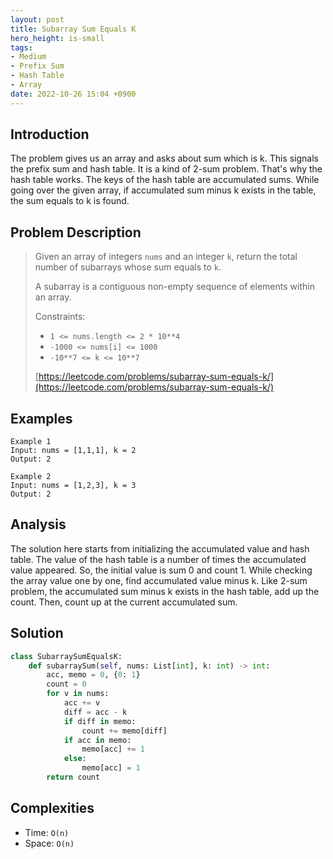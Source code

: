 ```yaml
---
layout: post
title: Subarray Sum Equals K
hero_height: is-small
tags:
- Medium
- Prefix Sum
- Hash Table
- Array
date: 2022-10-26 15:04 +0900
---
```

## Introduction
The problem gives us an array and asks about sum which is k.
This signals the prefix sum and hash table.
It is a kind of 2-sum problem.
That's why the hash table works.
The keys of the hash table are accumulated sums.
While going over the given array, if accumulated sum minus k exists in the table, the sum equals to k is found.

## Problem Description
> Given an array of integers `nums` and an integer `k`, return the total number of subarrays whose sum equals to `k`.
>
> A subarray is a contiguous non-empty sequence of elements within an array.
>
> Constraints:
> - `1 <= nums.length <= 2 * 10**4`
> - `-1000 <= nums[i] <= 1000`
> - `-10**7 <= k <= 10**7`
>
> [https://leetcode.com/problems/subarray-sum-equals-k/](https://leetcode.com/problems/subarray-sum-equals-k/)

## Examples
```
Example 1
Input: nums = [1,1,1], k = 2
Output: 2
```

```
Example 2
Input: nums = [1,2,3], k = 3
Output: 2
```

## Analysis
The solution here starts from initializing the accumulated value and hash table.
The value of the hash table is a number of times the accumulated value appeared.
So, the initial value is sum 0 and count 1.
While checking the array value one by one, find accumulated value minus k.
Like 2-sum problem, the accumulated sum minus k exists in the hash table, add up the count.
Then, count up at the current accumulated sum.

## Solution
```python
class SubarraySumEqualsK:
    def subarraySum(self, nums: List[int], k: int) -> int:
        acc, memo = 0, {0: 1}
        count = 0
        for v in nums:
            acc += v
            diff = acc - k
            if diff in memo:
                count += memo[diff]
            if acc in memo:
                memo[acc] += 1
            else:
                memo[acc] = 1
        return count
```

## Complexities
- Time: `O(n)`
- Space: `O(n)`
